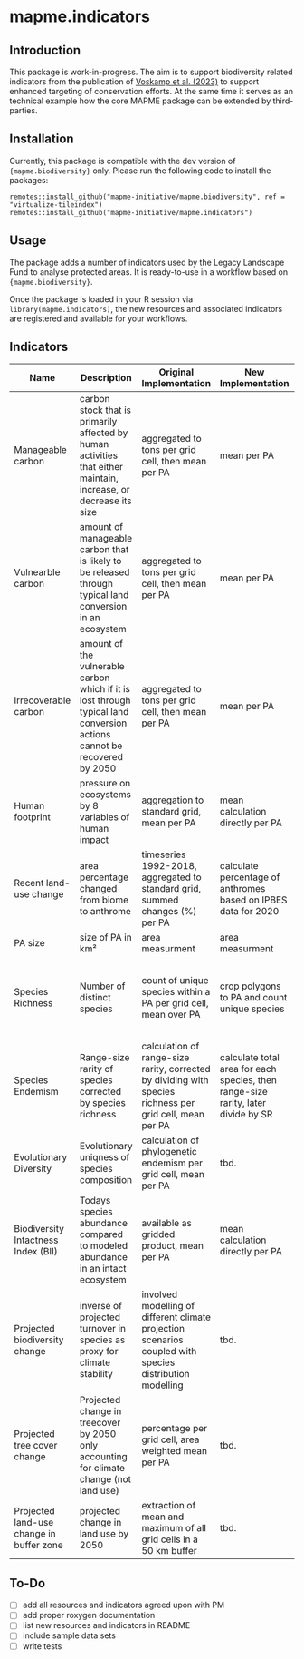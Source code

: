 # mapme.indicators

## Introduction

This package is work-in-progress. The aim is to support biodiversity related
indicators from the publication of [Voskamp et al. (2023)](https://www.cell.com/one-earth/fulltext/S2590-3322(23)00387-1)
to support enhanced targeting of conservation efforts.
At the same time it serves as an technical example how the core MAPME package
can be extended by third-parties.


## Installation

Currently, this package is compatible with the dev version of `{mapme.biodiversity}` only.
Please run the following code to install the packages:

```        
remotes::install_github("mapme-initiative/mapme.biodiversity", ref = "virtualize-tileindex")
remotes::install_github("mapme-initiative/mapme.indicators")
```

## Usage

The package adds a number of indicators used by the Legacy Landscape Fund to analyse protected areas. It is ready-to-use in a workflow based on\
`{mapme.biodiversity}`.

Once the package is loaded in your R session via `library(mapme.indicators)`, the new resources and associated indicators are registered and available for your workflows.

## Indicators

| Name                                     | Description                                                                                                             | Original Implementation                                                                                  | New Implementation                                                                | Data Source                                                                                                                                                                                                                                                  | Implemented |
|-----------|-----------|-----------|-----------|---------------------|-----------|
| Manageable carbon                        | carbon stock that is primarily affected by human activities that either maintain, increase, or decrease its size        | aggregated to tons per grid cell, then mean per PA                                                       | mean per PA                                                                       | [Zenodo](https://zenodo.org/records/4091029)                                                                                                                                                                                                                 | Yes         |
| Vulnearble carbon                        | amount of manageable carbon that is likely to be released through typical land conversion in an ecosystem               | aggregated to tons per grid cell, then mean per PA                                                       | mean per PA                                                                       | [Zenodo](https://zenodo.org/records/4091029)                                                                                                                                                                                                                 | Yes         |
| Irrecoverable carbon                     | amount of the vulnerable carbon which if it is lost through typical land conversion actions cannot be recovered by 2050 | aggregated to tons per grid cell, then mean per PA                                                       | mean per PA                                                                       | [Zenodo](https://zenodo.org/records/4091029)                                                                                                                                                                                                                 | Yes         |
| Human footprint                          | pressure on ecosystems by 8 variables of human impact                                                                   | aggregation to standard grid, mean per PA                                                                | mean calculation directly per PA                                                  | [Figshare](https://figshare.com/articles/figure/An_annual_global_terrestrial_Human_Footprint_dataset_from_2000_to_2018/16571064)                                                                                                                             | Yes         |
| Recent land-use change                   | area percentage changed from biome to anthrome                                                                          | timeseries 1992-2018, aggregated to standard grid, summed changes (%) per PA                             | calculate percentage of anthromes based on IPBES data for 2020                    | ESA CCI or [IPBES](https://zenodo.org/records/3975694)                                                                                                                                                                                                       | Yes         |
| PA size                                  | size of PA in km²                                                                                                       | area measurment                                                                                          | area measurment                                                                   | IUCN                                                                                                                                                                                                                                                         | Yes         |
| Species Richness                         | Number of distinct species                                                                                              | count of unique species within a PA per grid cell, mean over PA                                          | crop polygons to PA and count unique species                                      | [BirdLife International](http://datazone.birdlife.org/species/requestdis) [IUCN](https://www.iucnredlist.org/resources/spatial-data-download), [Global Assessment of Reptile Distributions](https://datadryad.org/stash/dataset/doi:10.5061/dryad.9cnp5hqmb) | No          |
| Species Endemism                         | Range-size rarity of species corrected by species richness                                                              | calculation of range-size rarity, corrected by dividing with species richness per grid cell, mean per PA | calculate total area for each species, then range-size rarity, later divide by SR | see above                                                                                                                                                                                                                                                    | No          |
| Evolutionary Diversity                   | Evolutionary uniqness of species composition                                                                            | calculation of phylogenetic endemism per grid cell, mean per PA                                          | tbd.                                                                              | see above                                                                                                                                                                                                                                                    | No          |
| Biodiversity Intactness Index (BII)      | Todays species abundance compared to modeled abundance in an intact ecosystem                                           | available as gridded product, mean per PA                                                                | mean calculation directly per PA                                                  | [NHM](https://data.nhm.ac.uk/dataset/global-map-of-the-biodiversity-intactness-index-from-newbold-et-al-2016-science)                                                                                                                                        | No          |
| Projected biodiversity change            | inverse of projected turnover in species as proxy for climate stability                                                 | involved modelling of different climate projection scenarios coupled with species distribution modelling | tbd.                                                                              | Hof et al. (2018)                                                                                                                                                                                                                                            | No          |
| Projected tree cover change              | Projected change in treecover by 2050 only accounting for climate change (not land use)                                 | percentage per grid cell, area weighted mean per PA                                                      | tbd.                                                                              | LPJ-GUESS                                                                                                                                                                                                                                                    | No          |
| Projected land-use change in buffer zone | projected change in land use by 2050                                                                                    | extraction of mean and maximum of all grid cells in a 50 km buffer                                       | tbd.                                                                              | SIMIP2b                                                                                                                                                                                                                                                      | No          |

## To-Do

-   [ ] add all resources and indicators agreed upon with PM
-   [ ] add proper roxygen documentation
-   [ ] list new resources and indicators in README
-   [ ] include sample data sets
-   [ ] write tests
